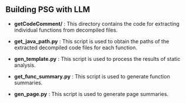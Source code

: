 ## Building PSG with LLM
* **getCodeComment/** : 
This directory contains the code for extracting individual functions from decompiled files.

* **get_java_path.py** : 
This script is used to obtain the paths of the extracted decompiled code files for each function.

* **gen_template.py** : 
This script is used to process the results of static analysis.

* **get_func_summary.py** : 
This script is used to generate function summaries.

* **gen_page.py** : 
This script is used to generate page summaries.
